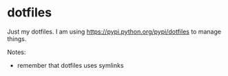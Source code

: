 dotfiles
========

Just my dotfiles. I am using https://pypi.python.org/pypi/dotfiles to manage things.

Notes:
 * remember that dotfiles uses symlinks
